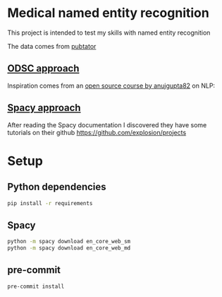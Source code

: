 # Medical named entity recognition
This project is intended to test my skills with named entity recognition

The data comes from [pubtator](https://www.ncbi.nlm.nih.gov/research/pubtator/index.html)

## [ODSC approach](./docs/ODSC_approach.md)
Inspiration comes from an [open source course by anujgupta82](https://github.com/anujgupta82/nlp_workshop_odsc_europe21) on NLP:

## [Spacy approach](./docs/spacy_approach.md)
After reading the Spacy documentation I discovered they have some tutorials on their github
https://github.com/explosion/projects

# Setup

## Python dependencies
```bash
pip install -r requirements
```

## Spacy
```bash
python -m spacy download en_core_web_sm
python -m spacy download en_core_web_md
```

## pre-commit
```bash
pre-commit install
```
